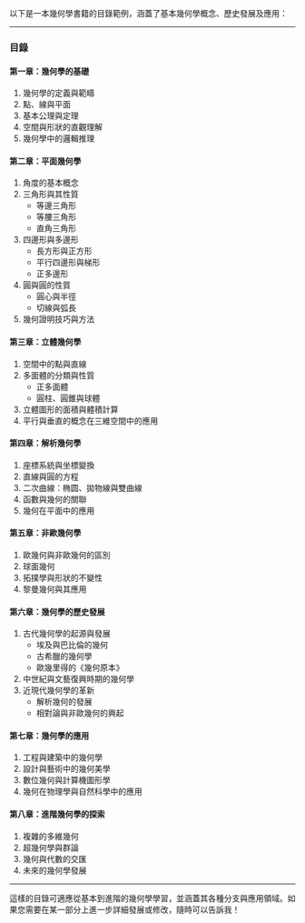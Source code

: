 

以下是一本幾何學書籍的目錄範例，涵蓋了基本幾何學概念、歷史發展及應用：

---

### 目錄

#### 第一章：幾何學的基礎
1. 幾何學的定義與範疇
2. 點、線與平面
3. 基本公理與定理
4. 空間與形狀的直觀理解
5. 幾何學中的邏輯推理

#### 第二章：平面幾何學
1. 角度的基本概念
2. 三角形與其性質
   - 等邊三角形
   - 等腰三角形
   - 直角三角形
3. 四邊形與多邊形
   - 長方形與正方形
   - 平行四邊形與梯形
   - 正多邊形
4. 圓與圓的性質
   - 圓心與半徑
   - 切線與弧長
5. 幾何證明技巧與方法

#### 第三章：立體幾何學
1. 空間中的點與直線
2. 多面體的分類與性質
   - 正多面體
   - 圓柱、圓錐與球體
3. 立體圖形的面積與體積計算
4. 平行與垂直的概念在三維空間中的應用

#### 第四章：解析幾何學
1. 座標系統與坐標變換
2. 直線與圓的方程
3. 二次曲線：椭圆、拋物線與雙曲線
4. 函數與幾何的關聯
5. 幾何在平面中的應用

#### 第五章：非歐幾何學
1. 歐幾何與非歐幾何的區別
2. 球面幾何
3. 拓撲學與形狀的不變性
4. 黎曼幾何與其應用

#### 第六章：幾何學的歷史發展
1. 古代幾何學的起源與發展
   - 埃及與巴比倫的幾何
   - 古希臘的幾何學
   - 歐幾里得的《幾何原本》
2. 中世紀與文藝復興時期的幾何學
3. 近現代幾何學的革新
   - 解析幾何的發展
   - 相對論與非歐幾何的興起

#### 第七章：幾何學的應用
1. 工程與建築中的幾何學
2. 設計與藝術中的幾何美學
3. 數位幾何與計算機圖形學
4. 幾何在物理學與自然科學中的應用

#### 第八章：進階幾何學的探索
1. 複雜的多維幾何
2. 超幾何學與群論
3. 幾何與代數的交匯
4. 未來的幾何學發展

---

這樣的目錄可適應從基本到進階的幾何學學習，並涵蓋其各種分支與應用領域。如果您需要在某一部分上進一步詳細發展或修改，隨時可以告訴我！